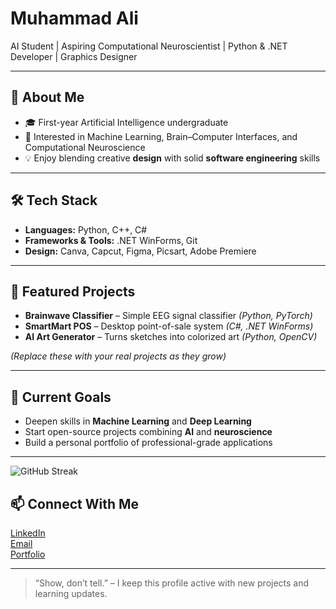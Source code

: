 # Muhammad Ali

AI Student | Aspiring Computational Neuroscientist | Python & .NET Developer | Graphics Designer

---

## 👋 About Me
- 🎓 First-year Artificial Intelligence undergraduate  
- 🧠 Interested in Machine Learning, Brain–Computer Interfaces, and Computational Neuroscience  
- 💡 Enjoy blending creative **design** with solid **software engineering** skills  

---

## 🛠 Tech Stack
- **Languages:** Python, C++, C#  
- **Frameworks & Tools:** .NET WinForms, Git  
- **Design:** Canva, Capcut, Figma, Picsart, Adobe Premiere

---

## 🚀 Featured Projects
- **Brainwave Classifier** – Simple EEG signal classifier *(Python, PyTorch)*  
- **SmartMart POS** – Desktop point-of-sale system *(C#, .NET WinForms)*  
- **AI Art Generator** – Turns sketches into colorized art *(Python, OpenCV)*  

*(Replace these with your real projects as they grow)*

---

## 🌱 Current Goals
- Deepen skills in **Machine Learning** and **Deep Learning**  
- Start open-source projects combining **AI** and **neuroscience**  
- Build a personal portfolio of professional-grade applications  

---
![GitHub Streak](https://streak-stats.demolab.com/?user=aliqaiser1123&theme=tokyonight)


## 📫 Connect With Me
[LinkedIn](https://www.linkedin.com/in/muhammad-ali-698b5233a/)  
[Email](aliqaiser1123@gmail.com)  
[Portfolio](https://yourname.dev)

---

> “Show, don’t tell.” – I keep this profile active with new projects and learning updates.
